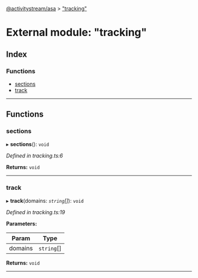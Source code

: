 [@activitystream/asa](../README.md) > ["tracking"](../modules/_tracking_.md)

# External module: "tracking"

## Index

### Functions

* [sections](_tracking_.md#sections)
* [track](_tracking_.md#track)

---

## Functions

<a id="sections"></a>

###  sections

▸ **sections**(): `void`

*Defined in tracking.ts:6*

**Returns:** `void`

___
<a id="track"></a>

###  track

▸ **track**(domains: *`string`[]*): `void`

*Defined in tracking.ts:19*

**Parameters:**

| Param | Type |
| ------ | ------ |
| domains | `string`[] |

**Returns:** `void`

___

